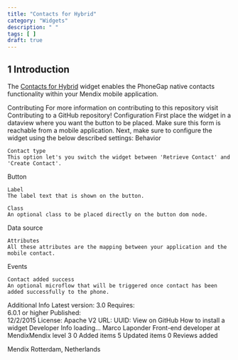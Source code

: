 ```yaml
---
title: "Contacts for Hybrid"
category: "Widgets"
description: " "
tags: [ ]
draft: true
---
```


## 1 Introduction

The [Contacts for Hybrid](https://appstore.home.mendix.com/link/app/1473/) widget enables the PhoneGap native contacts functionality within your Mendix mobile application. 

Contributing
For more information on contributing to this repository visit Contributing to a GitHub repository!
Configuration
First place the widget in a dataview where you want the button to be placed. Make sure this form is reachable from a mobile application. Next, make sure to configure the widget using the below described settings:
Behavior

    Contact type
    This option let's you switch the widget between 'Retrieve Contact' and 'Create Contact'.

Button

    Label
    The label text that is shown on the button.

    Class
    An optional class to be placed directly on the button dom node.

Data source

    Attributes
    All these attributes are the mapping between your application and the mobile contact.

Events

    Contact added success
    An optional microflow that will be triggered once contact has been added successfully to the phone.

Additional Info
Latest version:	
3.0
Requires:	
6.0.1
or higher
Published:	
12/2/2015
License:	Apache V2
URL:
UUID:
View on GitHub
How to install a widget
Developer Info
loading...
Marco Laponder
Front-end developer at MendixMendix level 3
0
Added items
5
Updated items
0
Reviews added
 
Mendix
Rotterdam, Netherlands
